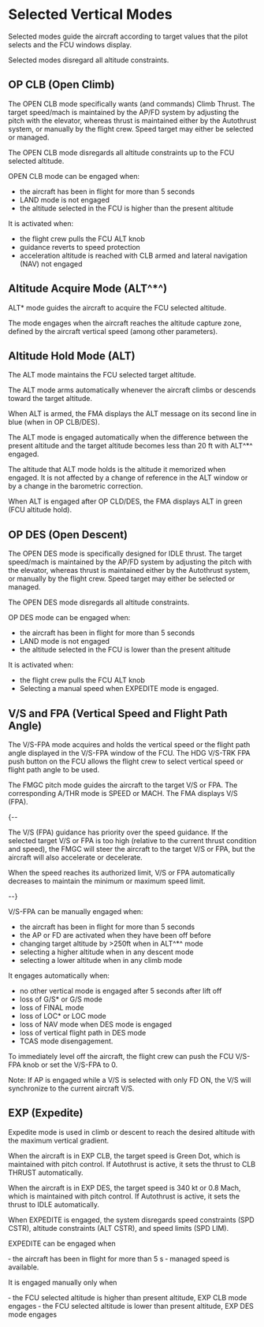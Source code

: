 # Selected Vertical Modes

Selected modes guide the aircraft according to target values that the pilot selects and the FCU windows display.

Selected modes disregard all altitude constraints.

## OP CLB (Open Climb)
The OPEN CLB mode specifically wants (and commands) Climb Thrust. The target speed/mach is maintained by the AP/FD system by adjusting the pitch with the elevator, whereas thrust is maintained either by the Autothrust system, or manually by the flight crew. Speed target may either be selected or managed.

The OPEN CLB mode disregards all altitude constraints up to the FCU selected altitude.

OPEN CLB mode can be engaged when:

- the aircraft has been in flight for more than 5 seconds
- LAND mode is not engaged
- the altitude selected in the FCU is higher than the present altitude

It is activated when:

- the flight crew pulls the FCU ALT knob
- guidance reverts to speed protection
- acceleration altitude is reached with CLB armed and lateral navigation (NAV) not engaged

## Altitude Acquire Mode (ALT^*^)
ALT* mode guides the aircraft to acquire the FCU selected altitude.

The mode engages when the aircraft reaches the altitude capture zone, defined by the aircraft vertical speed (among other parameters).

## Altitude Hold Mode (ALT)
The ALT mode maintains the FCU selected target altitude.

The ALT mode arms automatically whenever the aircraft climbs or descends toward the target altitude.

When ALT is armed, the FMA displays the ALT message on its second line in blue (when in OP CLB/DES).

The ALT mode is engaged automatically when the difference between the present altitude and the target altitude becomes less than 20 ft with ALT^*^ engaged.

The altitude that ALT mode holds is the altitude it memorized when engaged. It is not affected by a change of reference in the ALT window or by a change in the barometric correction.

When ALT is engaged after OP CLD/DES, the FMA displays ALT in green (FCU altitude hold).

## OP DES (Open Descent)
The OPEN DES mode is specifically designed for IDLE thrust. The target speed/mach is maintained by the AP/FD system by adjusting the pitch with the elevator, whereas thrust is maintained either by the Autothrust system, or manually by the flight crew. Speed target may either be selected or managed.

The OPEN DES mode disregards all altitude constraints.

OP DES mode can be engaged when:

- the aircraft has been in flight for more than 5 seconds
- LAND mode is not engaged
- the altitude selected in the FCU is lower than the present altitude

It is activated when:
- the flight crew pulls the FCU ALT knob
- Selecting a manual speed when EXPEDITE mode is engaged.

## V/S and FPA (Vertical Speed and Flight Path Angle)
The V/S-FPA mode acquires and holds the vertical speed or the flight path angle displayed in the V/S-FPA window of the FCU. The HDG V/S-TRK FPA push button on the FCU allows the flight crew to select vertical speed or flight path angle to be used.

The FMGC pitch mode guides the aircraft to the target V/S or FPA. The corresponding A/THR mode is SPEED or MACH. The FMA displays V/S (FPA).

{--

The V/S (FPA) guidance has priority over the speed guidance. If the selected target V/S or FPA is too high (relative to the current thrust condition and speed), the FMGC will steer the aircraft to the target V/S or FPA, but the aircraft will also accelerate or decelerate.

When the speed reaches its authorized limit, V/S or FPA automatically decreases to maintain the minimum or maximum speed limit.

--}

V/S-FPA can be manually engaged when:

- the aircraft has been in flight for more than 5 seconds
- the AP or FD are activated when they have been off before
- changing target altitude by >250ft when in ALT^*^ mode
- selecting a higher altitude when in any descent mode
- selecting a lower altitude when in any climb mode

It engages automatically when:

- no other vertical mode is engaged after 5 seconds after lift off
- loss of G/S* or G/S mode
- loss of FINAL mode
- loss of LOC* or LOC mode
- loss of NAV mode when DES mode is engaged
- loss of vertical flight path in DES mode
- TCAS mode disengagement.

To immediately level off the aircraft, the flight crew can push the FCU V/S-FPA knob or set the V/S-FPA to 0.

Note: If AP is engaged while a V/S is selected with only FD ON, the V/S will synchronize to the current aircraft V/S.

## EXP (Expedite)
Expedite mode is used in climb or descent to reach the desired altitude with the maximum vertical gradient.

When the aircraft is in EXP CLB, the target speed is Green Dot, which is maintained with pitch control. If Autothrust is active, it sets the thrust to CLB THRUST automatically.

When the aircraft is in EXP DES, the target speed is 340 kt or 0.8 Mach, which is maintained with pitch control.
If Autothrust is active, it sets the thrust to IDLE automatically.

When EXPEDITE is engaged, the system disregards speed constraints (SPD CSTR), altitude constraints (ALT CSTR), and speed limits (SPD LIM).

EXPEDITE can be engaged when

‐ the aircraft has been in flight for more than 5 s
‐ managed speed is available.

It is engaged manually only when

‐ the FCU selected altitude is higher than present altitude, EXP CLB mode engages
‐ the FCU selected altitude is lower than present altitude, EXP DES mode engages


